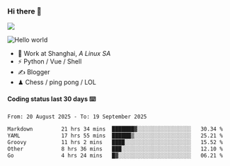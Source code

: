 ### Hi there 👋
![](https://komarev.com/ghpvc/?username=Xuhandsome)


<img src="https://github-readme-stats.vercel.app/api?username=XuHandsome&show_icons=true&theme=merko" alt="Hello world">

<br/>

- 🍻  Work at Shanghai, _A Linux SA_
- ⚡  Python / Vue / Shell
- ✍️  Blogger
- ♟  Chess / ping pong / LOL

#### Coding status last 30 days ⌨️

<!--START_SECTION:waka-->

```txt
From: 20 August 2025 - To: 19 September 2025

Markdown         21 hrs 34 mins  ███████▓░░░░░░░░░░░░░░░░░   30.34 %
YAML             17 hrs 55 mins  ██████▒░░░░░░░░░░░░░░░░░░   25.21 %
Groovy           11 hrs 2 mins   ████░░░░░░░░░░░░░░░░░░░░░   15.52 %
Other            8 hrs 36 mins   ███░░░░░░░░░░░░░░░░░░░░░░   12.10 %
Go               4 hrs 24 mins   █▓░░░░░░░░░░░░░░░░░░░░░░░   06.21 %
```

<!--END_SECTION:waka-->
